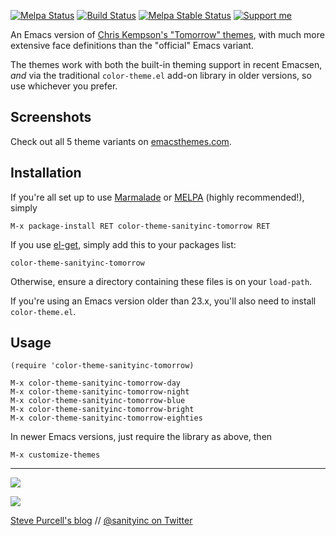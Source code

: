 [![Melpa Status](http://melpa.org/packages/color-theme-sanityinc-tomorrow-badge.svg)](http://melpa.org/#/color-theme-sanityinc-tomorrow)
[![Build Status](https://github.com/purcell/color-theme-sanityinc-tomorrow/workflows/CI/badge.svg)](https://github.com/purcell/color-theme-sanityinc-tomorrow/actions)
[![Melpa Stable Status](http://stable.melpa.org/packages/color-theme-sanityinc-tomorrow-badge.svg)](http://stable.melpa.org/#/color-theme-sanityinc-tomorrow)
<a href="https://www.patreon.com/sanityinc"><img alt="Support me" src="https://img.shields.io/badge/Support%20Me-%F0%9F%92%97-ff69b4.svg"></a>

An Emacs version of
[Chris Kempson's "Tomorrow" themes](https://github.com/ChrisKempson/Tomorrow-Theme),
with much more extensive face definitions than the "official" Emacs
variant.

The themes work with both the built-in theming support in recent
Emacsen, *and* via the traditional `color-theme.el` add-on library in
older versions, so use whichever you prefer.

## Screenshots ##

Check out all 5 theme variants on [emacsthemes.com](http://emacsthemes.com/themes/sanityinc-tomorrow-themes.html).

## Installation ##

If you're all set up to use [Marmalade](http://marmalade-repo.org) or
[MELPA](http://melpa.org/) (highly recommended!), simply

    M-x package-install RET color-theme-sanityinc-tomorrow RET

If you use [el-get](https://github.com/dimitri/el-get/), simply add
this to your packages list:

    color-theme-sanityinc-tomorrow

Otherwise, ensure a directory containing these files is on your `load-path`.

If you're using an Emacs version older than 23.x, you'll also need to
install `color-theme.el`.

## Usage ##

    (require 'color-theme-sanityinc-tomorrow)

    M-x color-theme-sanityinc-tomorrow-day
    M-x color-theme-sanityinc-tomorrow-night
    M-x color-theme-sanityinc-tomorrow-blue
    M-x color-theme-sanityinc-tomorrow-bright
    M-x color-theme-sanityinc-tomorrow-eighties

In newer Emacs versions, just require the library as above, then

    M-x customize-themes

<hr>

[![](http://api.coderwall.com/purcell/endorsecount.png)](http://coderwall.com/purcell)

[![](http://www.linkedin.com/img/webpromo/btn_liprofile_blue_80x15.png)](http://uk.linkedin.com/in/stevepurcell)

[Steve Purcell's blog](http://www.sanityinc.com/) // [@sanityinc on Twitter](https://twitter.com/sanityinc)

